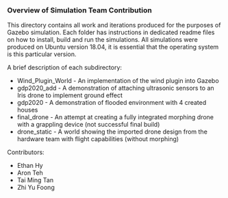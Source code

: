 ###  Overview of Simulation Team Contribution

This directory contains all work and iterations produced for the purposes of Gazebo simulation. Each folder has instructions in dedicated readme files on how to install, build and run the simulations. All simulations were produced on Ubuntu version 18.04, it is essential that the operating system is this particular version.

A brief description of each subdirectory:

- Wind_Plugin_World - An implementation of the wind plugin into Gazebo
- gdp2020_add -  A demonstration of attaching ultrasonic sensors to an Iris drone to implement ground effect
- gdp2020 - A demonstration of flooded environment with 4 created houses
- final_drone - An attempt at creating a fully integrated morphing drone with a grappling device (not successful final build)
- drone_static - A world showing the imported drone design from the hardware team with flight capabilities (without morphing)

Contributors:

+ Ethan Hy
+ Aron Teh
+ Tai Ming Tan
+ Zhi Yu Foong